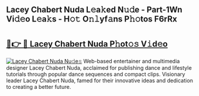 ## Lacey Chabert Nuda L𝚎a𝚔ed N𝚞𝚍e - Part-1Wn Vi𝚍𝚎o L𝚎a𝚔s - H𝚘𝚝 O𝚗𝚕yf𝚊ns P𝚑𝚘tos F6rRx

# <h2><a href="http://kfb7hqc.oniu.top/?m=Lacey+Chabert+Nuda">🔗👉 🔴 Lacey Chabert Nuda P𝚑ot𝚘𝚜 V𝚒d𝚎o</a></h2>

[![Lacey Chabert Nuda Nu𝚍e𝚜](https://i.imgur.com/0qMVB7G.gif)](http://kfb7hqc.oniu.top/?m=Lacey+Chabert+Nuda)
Web-based entertainer and multimedia designer Lacey Chabert Nuda, acclaimed for publishing dance and lifestyle tutorials through popular dance sequences and compact clips. Visionary leader Lacey Chabert Nuda, famed for their innovative ideas and dedication to creating a better future.  
